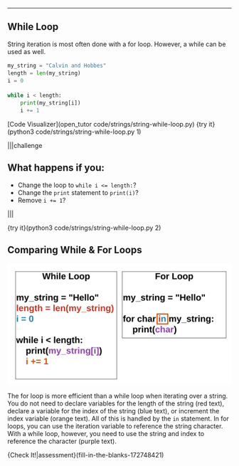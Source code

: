 ----------

## While Loop

String iteration is most often done with a for loop. However, a while can be used as well.

```python
my_string = "Calvin and Hobbes"
length = len(my_string)
i = 0

while i < length:
    print(my_string[i])
    i += 1
```

[Code Visualizer](open_tutor code/strings/string-while-loop.py)
{try it}(python3 code/strings/string-while-loop.py 1)

|||challenge
## What happens if you:
* Change the loop to `while i <= length:`?
* Change the `print` statement to `print(i)`?
* Remove `i += 1`?

|||

{try it}(python3 code/strings/string-while-loop.py 2)

## Comparing While & For Loops

![Compare While & For Loops](.guides/images/compare-for-while-loops-strings.png)

The for loop is more efficient than a while loop when iterating over a string. You do not need to declare variables for the length of the string (red text), declare a variable for the index of the string (blue text), or increment the index variable (orange text). All of this is handled by the `in` statement. In for loops, you can use the iteration variable to reference the string character. With a while loop, however, you need to use the string and index to reference the character (purple text).

{Check It!|assessment}(fill-in-the-blanks-172748421)
